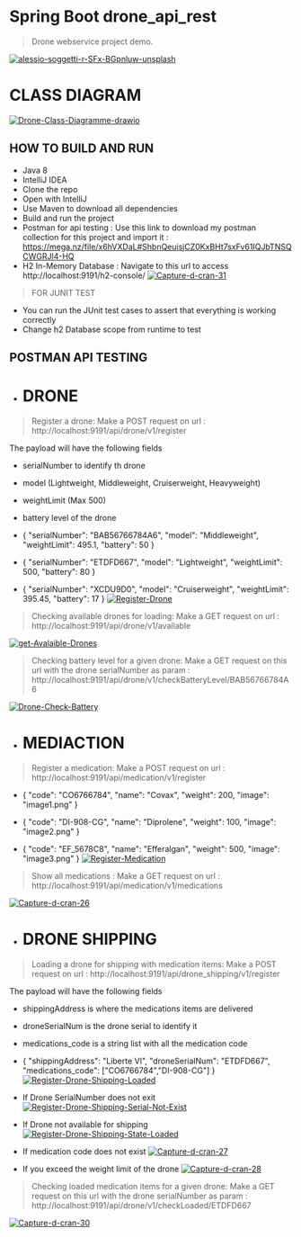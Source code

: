 # Spring Boot drone_api_rest
> Drone webservice project demo.
>
<a href='https://postimg.cc/VJdXjG0f' target='_blank'><img src='https://i.postimg.cc/L8VvFGH1/alessio-soggetti-r-SFx-BGpnluw-unsplash.jpg' border='0' alt='alessio-soggetti-r-SFx-BGpnluw-unsplash'/></a>
# CLASS DIAGRAM
<a href='https://postimages.org/' target='_blank'><img src='https://i.postimg.cc/SsD7fMbz/Drone-Class-Diagramme-drawio.png' border='0' alt='Drone-Class-Diagramme-drawio'/></a>
## HOW TO BUILD AND RUN
* Java 8
* IntelliJ IDEA
* Clone the repo
* Open with IntelliJ
* Use Maven to download all dependencies
* Build and run the project
* Postman for api testing : Use this link to download my postman collection for this project and import it : https://mega.nz/file/x6hVXDaL#ShbnQeuisjCZ0KxBHt7sxFv61IQJbTNSQCWGRJl4-HQ
* H2 In-Memory Database : Navigate to this url to access http://localhost:9191/h2-console/
  <a href='https://postimages.org/' target='_blank'><img src='https://i.postimg.cc/XYhmmQ1g/Capture-d-cran-31.png' border='0' alt='Capture-d-cran-31'/></a>
>FOR JUNIT TEST
* You can run the JUnit test cases to assert that everything is working correctly
* Change h2 Database scope from runtime to test

## POSTMAN API TESTING
* # DRONE
>Register a drone: Make a POST request on url : http://localhost:9191/api/drone/v1/register

The payload will have the following fields

* serialNumber to identify th drone
* model (Lightweight, Middleweight, Cruiserweight, Heavyweight)
* weightLimit (Max 500)
* battery level of the drone

* {
  "serialNumber": "BAB56766784A6",
  "model": "Middleweight",
  "weightLimit": 495.1,
  "battery": 50
  }
* {
"serialNumber": "ETDFD667",
"model": "Lightweight",
"weightLimit": 500,
"battery": 80
}

* {
"serialNumber": "XCDU9D0",
"model": "Cruiserweight",
"weightLimit": 395.45,
"battery": 17
}
  <a href='https://postimg.cc/4mJKmW27' target='_blank'><img src='https://i.postimg.cc/7YzStcgV/Register-Drone.png' border='0' alt='Register-Drone'/></a>
>Checking available drones for loading: Make a GET request on url : http://localhost:9191/api/drone/v1/available

<a href='https://postimg.cc/5jtjwsWZ' target='_blank'><img src='https://i.postimg.cc/1RG61dC5/get-Avalaible-Drones.png' border='0' alt='get-Avalaible-Drones'/></a>

>Checking battery level for a given drone: Make a GET request on this url with the drone serialNumber as param : http://localhost:9191/api/drone/v1/checkBatteryLevel/BAB56766784A6

<a href='https://postimg.cc/WDLc41s2' target='_blank'><img src='https://i.postimg.cc/hGhDpXw7/Drone-Check-Battery.png' border='0' alt='Drone-Check-Battery'/></a>

* # MEDIACTION

>Register a medication: Make a POST request on url : http://localhost:9191/api/medication/v1/register
* {
  "code": "CO6766784",
  "name": "Covax",
  "weight": 200,
  "image": "image1.png"
  }
* {
  "code": "DI-908-CG",
  "name": "Diprolene",
  "weight": 100,
  "image": "image2.png"
  }

* {
  "code": "EF_5678C8",
  "name": "Efferalgan",
  "weight": 500,
  "image": "image3.png"
  }
  <a href='https://postimg.cc/XBfcbxNK' target='_blank'><img src='https://i.postimg.cc/cCjDf5Vz/Register-Medication.png' border='0' alt='Register-Medication'/></a>
>Show all medications : Make a GET request on url : http://localhost:9191/api/medication/v1/medications
> 
<a href='https://postimg.cc/vgHcBzvL' target='_blank'><img src='https://i.postimg.cc/wvDJw4yP/Capture-d-cran-26.png' border='0' alt='Capture-d-cran-26'/></a>

* # DRONE SHIPPING

>Loading a drone for shipping with medication items: Make a POST request on url : http://localhost:9191/api/drone_shipping/v1/register

The payload will have the following fields

* shippingAddress is where the medications items are delivered
* droneSerialNum is the drone serial to identify it
* medications_code is a string list with all the medication code


* {
"shippingAddress": "Liberte VI",
"droneSerialNum": "ETDFD667",
"medications_code": ["CO6766784","DI-908-CG"]
}
<a href='https://postimg.cc/G9GZtCHK' target='_blank'><img src='https://i.postimg.cc/qB50mBrP/Register-Drone-Shipping-Loaded.png' border='0' alt='Register-Drone-Shipping-Loaded'/></a>
* If Drone SerialNumber does not exit
<a href='https://postimg.cc/8jHkFWjZ' target='_blank'><img src='https://i.postimg.cc/sgFMN4yC/Register-Drone-Shipping-Serial-Not-Exist.png' border='0' alt='Register-Drone-Shipping-Serial-Not-Exist'/></a>
* If Drone not available for shipping
<a href='https://postimg.cc/hQKWgybc' target='_blank'><img src='https://i.postimg.cc/nrDH4NXj/Register-Drone-Shipping-State-Loaded.png' border='0' alt='Register-Drone-Shipping-State-Loaded'/></a>
* If medication code does not exist
<a href='https://postimg.cc/yDnNGG9h' target='_blank'><img src='https://i.postimg.cc/W4cJdL1y/Capture-d-cran-27.png' border='0' alt='Capture-d-cran-27'/></a>
* If you exceed the weight limit of the drone
  <a href='https://postimg.cc/p9zPH151' target='_blank'><img src='https://i.postimg.cc/8CncL2pD/Capture-d-cran-28.png' border='0' alt='Capture-d-cran-28'/></a>

>Checking loaded medication items for a given drone: Make a GET request on this url with the drone serialNumber as param : http://localhost:9191/api/drone/v1/checkLoaded/ETDFD667

<a href='https://postimg.cc/ftJ75Y6f' target='_blank'><img src='https://i.postimg.cc/vBvPYzhk/Capture-d-cran-30.png' border='0' alt='Capture-d-cran-30'/></a>

